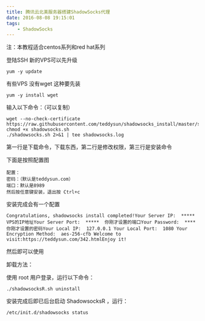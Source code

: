```yaml
---
title: 腾讯云北美服务器搭建ShadowSocks代理
date: 2016-08-08 19:15:01
tags:
    - ShadowSocks
---
```


注：本教程适合centos系列和red hat系列

登陆SSH 
新的VPS可以先升级

```
yum -y update
```

有些VPS 没有wget 
这种要先装

```
yum -y install wget
```

输入以下命令：（可以复制）

```
wget --no-check-certificate https://raw.githubusercontent.com/teddysun/shadowsocks_install/master/shadowsocks.sh
chmod +x shadowsocks.sh
./shadowsocks.sh 2>&1 | tee shadowsocks.log
```

第一行是下载命令，下载东西，第二行是修改权限，第三行是安装命令

下面是按照配置图

```
配置：
密码：（默认是teddysun.com）
端口：默认是8989
然后按任意键安装，退出按 Ctrl+c
```

安装完成会有一个配置

```
Congratulations, shadowsocks install completed!Your Server IP:  ***** VPS的IP地址Your Server Port:  *****  你刚才设置的端口Your Password:  ****  你刚才设置的密码Your Local IP:  127.0.0.1 Your Local Port:  1080 Your Encryption Method:  aes-256-cfb Welcome to visit:https://teddysun.com/342.htmlEnjoy it!
```

然后即可以使用

卸载方法：

使用 root 用户登录，运行以下命令：

```
./shadowsocksR.sh uninstall
```

安装完成后即已后台启动 ShadowsocksR ，运行：

```
/etc/init.d/shadowsocks status
```
